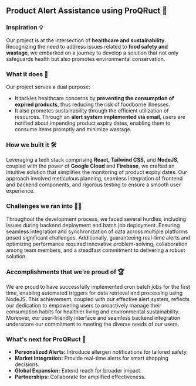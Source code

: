 ## Product Alert Assistance using ProQRuct 🚨

### Inspiration 💡

Our project is at the intersection of **healthcare and sustainability**. Recognizing the need to address issues related to **food safety and wastage**, we embarked on a journey to develop a solution that not only safeguards health but also promotes environmental conservation.

### What it does 🧠

Our project serves a dual purpose: 
- It tackles healthcare concerns by **preventing the consumption of expired products**, thus reducing the risk of foodborne illnesses.
- It also promotes sustainability through the efficient utilization of resources. Through an **alert system implemented via email**, users are notified about impending product expiry dates, enabling them to consume items promptly and minimize wastage.

### How we built it 🛠️

Leveraging a tech stack comprising **React, Tailwind CSS,** and **NodeJS**, coupled with the power of **Google Cloud** and **Firebase**, we crafted an intuitive solution that simplifies the monitoring of product expiry dates. Our approach involved meticulous planning, seamless integration of frontend and backend components, and rigorous testing to ensure a smooth user experience.

### Challenges we ran into 💪🏼

Throughout the development process, we faced several hurdles, including issues during backend deployment and batch job deployment. Ensuring seamless integration and synchronization of data across multiple platforms posed significant challenges. Additionally, guaranteeing real-time alerts and optimizing performance required innovative problem-solving, collaboration among team members, and a steadfast commitment to delivering a robust solution.

### Accomplishments that we're proud of 🏆

We are proud to have successfully implemented cron batch jobs for the first time, enabling automated triggers for data retrieval and processing using NodeJS. This achievement, coupled with our effective alert system, reflects our dedication to empowering users to proactively manage their consumption habits for healthier living and environmental sustainability. Moreover, our user-friendly interface and seamless backend integration underscore our commitment to meeting the diverse needs of our users.

### What's next for ProQRuct 🔮

- **Personalized Alerts:** Introduce allergen notifications for tailored safety.
- **Market Integration:** Provide real-time alerts for smart shopping decisions.
- **Global Expansion:** Extend reach for broader impact.
- **Partnerships:** Collaborate for amplified effectiveness.
